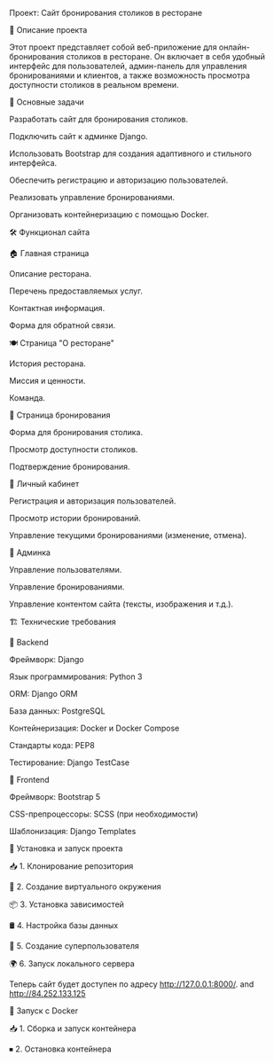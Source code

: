 Проект: Сайт бронирования столиков в ресторане

📖 Описание проекта

Этот проект представляет собой веб-приложение для онлайн-бронирования столиков в ресторане. Он включает в себя удобный интерфейс для пользователей, админ-панель для управления бронированиями и клиентов, а также возможность просмотра доступности столиков в реальном времени.

🎯 Основные задачи

Разработать сайт для бронирования столиков.

Подключить сайт к админке Django.

Использовать Bootstrap для создания адаптивного и стильного интерфейса.

Обеспечить регистрацию и авторизацию пользователей.

Реализовать управление бронированиями.

Организовать контейнеризацию с помощью Docker.

🛠 Функционал сайта

🏠 Главная страница

Описание ресторана.

Перечень предоставляемых услуг.

Контактная информация.

Форма для обратной связи.

🍽 Страница "О ресторане"

История ресторана.

Миссия и ценности.

Команда.

📅 Страница бронирования

Форма для бронирования столика.

Просмотр доступности столиков.

Подтверждение бронирования.

👤 Личный кабинет

Регистрация и авторизация пользователей.

Просмотр истории бронирований.

Управление текущими бронированиями (изменение, отмена).

🔧 Админка

Управление пользователями.

Управление бронированиями.

Управление контентом сайта (тексты, изображения и т.д.).

🏗 Технические требования

📌 Backend

Фреймворк: Django

Язык программирования: Python 3

ORM: Django ORM

База данных: PostgreSQL

Контейнеризация: Docker и Docker Compose

Стандарты кода: PEP8

Тестирование: Django TestCase

🎨 Frontend

Фреймворк: Bootstrap 5

CSS-препроцессоры: SCSS (при необходимости)

Шаблонизация: Django Templates

🚀 Установка и запуск проекта

📥 1. Клонирование репозитория

🐍 2. Создание виртуального окружения

📦 3. Установка зависимостей

🛢 4. Настройка базы данных

🔑 5. Создание суперпользователя

🌍 6. Запуск локального сервера

Теперь сайт будет доступен по адресу http://127.0.0.1:8000/. and http://84.252.133.125

🐳 Запуск с Docker

📥 1. Сборка и запуск контейнера

⏹ 2. Остановка контейнера





